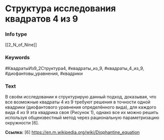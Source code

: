 # Структура исследования квадратов 4 из 9
### Info type
[[2_N_of_Nine]]
### Keywords
#КвадратыИз9_2Структура4, #квадраты_из_9, #квадраты_4_из_9, #диофантовы_уравнения, #квадрики
### Text
В своём исследовании я структурирую данный подход, доказывая, что все возможные квадраты 4 из 9 требуют решения в точности одной квадрики (диофантового уравнения определённого вида), для каждого вида 4 из 9 эта квадрика своя (Рисунок 1), однако все их можно решить используя общеизвестный метод через рациональную параметризацию окружности [6].

**Ссылка:**
[6] https://en.m.wikipedia.org/wiki/Diophantine_equation